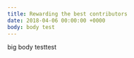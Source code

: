 ```yaml
---
title: Rewarding the best contributors
date: 2018-04-06 00:00:00 +0000
body: body test
---
```

big body testtest